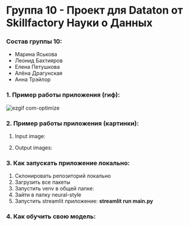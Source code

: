 # Группа 10 - Проект для Dataton от Skillfactory Науки о Данных

### Состав группы 10:
- Марина Яськова
- Леонид Бахтияров
- Елена Петушкова
- Алёна Драгунская
- Анна Трэйлор

### 1. Пример работы приложения (гиф):

![ezgif com-optimize](https://github.com/javascript-queen/dataton/assets/90614620/9bf3e723-b01c-4219-b747-21ee28938e86)

### 2. Пример работы приложения (картинки):

1. Input image:
   
2. Output images:
   
### 3. Как запускать приложение локально:
1. Склонировать репозиторий локально
2. Загрузить все пакеты
3. Запустить venv в общей папке: 
4. Зайти в папку neural-style
5. Запустить streamlit приложение: **streamlit run main.py**

### 4. Как обучить свою модель:
